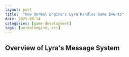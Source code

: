 ```yaml
---
layout: post
title:  "How Unreal Engine's Lyra Handles Game Events"
date: 2025-09-14
categories: [game-development]
tags: [unrealengine, c++]
---
```


## Overview of Lyra's Message System

